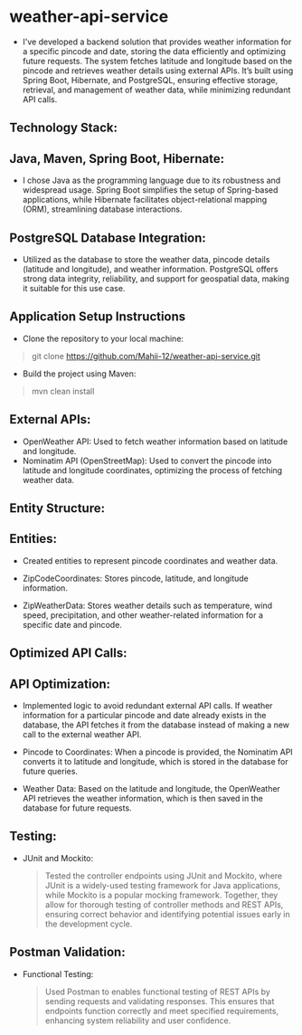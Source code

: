# weather-api-service

* I've developed a backend solution that provides weather information for a specific pincode and date, storing the data efficiently and optimizing future requests. The system fetches latitude and longitude based on the pincode and retrieves weather details using external APIs. It’s built using Spring Boot, Hibernate, and PostgreSQL, ensuring effective storage, retrieval, and management of weather data, while minimizing redundant API calls.


## Technology Stack:

## Java, Maven, Spring Boot, Hibernate: 
* I chose Java as the programming language due to its robustness and widespread usage. Spring Boot simplifies the setup of Spring-based applications, while Hibernate facilitates object-relational mapping (ORM), streamlining database interactions.

## PostgreSQL Database Integration:
* Utilized as the database to store the weather data, pincode details (latitude and longitude), and weather information. PostgreSQL offers strong data integrity, reliability, and support for geospatial data, making it suitable for this use case.

## Application Setup Instructions
 * Clone the repository to your local machine:
  > git clone https://github.com/Mahii-12/weather-api-service.git
 * Build the project using Maven:
  > mvn clean install

## External APIs:
* OpenWeather API: Used to fetch weather information based on latitude and longitude.
* Nominatim API (OpenStreetMap): Used to convert the pincode into latitude and longitude coordinates, optimizing the process of fetching weather data.

## Entity Structure:
## Entities:

* Created entities to represent pincode coordinates and weather data.

* ZipCodeCoordinates: Stores pincode, latitude, and longitude information.
* ZipWeatherData: Stores weather details such as temperature, wind speed, precipitation, and other weather-related information for a specific date and pincode.

##  Optimized API Calls:
## API Optimization:
* Implemented logic to avoid redundant external API calls. If weather information for a particular pincode and date already exists in the database, the API fetches it from the database instead of making a new call to the external weather API.

* Pincode to Coordinates: When a pincode is provided, the Nominatim API converts it to latitude and longitude, which is stored in the database for future queries.
* Weather Data: Based on the latitude and longitude, the OpenWeather API retrieves the weather information, which is then saved in the database for future requests.

## Testing:

* JUnit and Mockito:
  > Tested the controller endpoints using JUnit and Mockito, where JUnit is a widely-used testing framework for Java applications, while Mockito is a popular mocking framework. Together, they allow for thorough testing of controller methods and REST APIs, ensuring correct behavior and identifying potential issues early in the development cycle.

## Postman Validation:

* Functional Testing:
  > Used Postman to enables functional testing of REST APIs by sending requests and validating responses. This ensures that endpoints function correctly and meet specified requirements, enhancing system reliability and user confidence.
